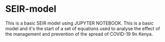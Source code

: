 # SEIR-model
This is a basic SEIR model using JUPYTER NOTEBOOK.
This is a basic model and it's the start of a set of equations used to analyse the effect of the management and prevention of the spread of COVID-19 9n Kenya.
